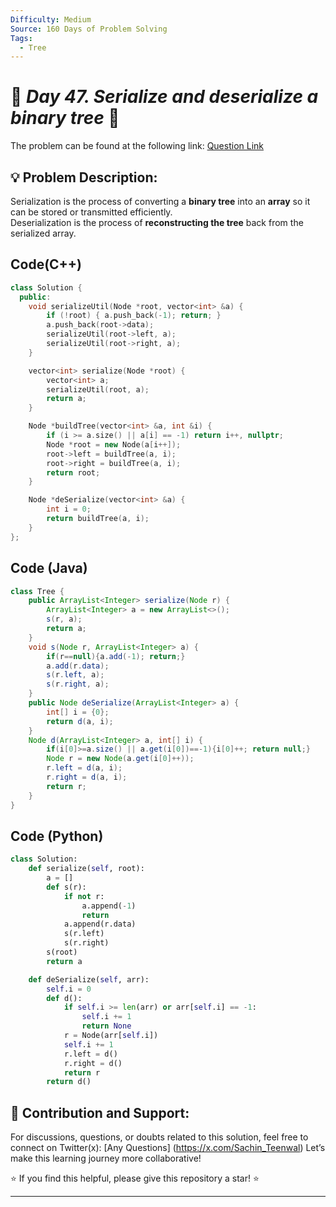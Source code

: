 ```yaml
---
Difficulty: Medium  
Source: 160 Days of Problem Solving  
Tags:
  - Tree
---
```


# 🚀 _Day 47. Serialize and deserialize a binary tree_ 🧠


The problem can be found at the following link: [Question Link](https://www.geeksforgeeks.org/batch/gfg-160-problems/track/tree-gfg-160/problem/serialize-and-deserialize-a-binary-tree)  

## 💡 **Problem Description:**

Serialization is the process of converting a **binary tree** into an **array** so it can be stored or transmitted efficiently.  
Deserialization is the process of **reconstructing the tree** back from the serialized array.  


## Code(C++)
```cpp
class Solution {
  public:
    void serializeUtil(Node *root, vector<int> &a) {
        if (!root) { a.push_back(-1); return; }
        a.push_back(root->data);
        serializeUtil(root->left, a);
        serializeUtil(root->right, a);
    }

    vector<int> serialize(Node *root) {
        vector<int> a;
        serializeUtil(root, a);
        return a;
    }

    Node *buildTree(vector<int> &a, int &i) {
        if (i >= a.size() || a[i] == -1) return i++, nullptr;
        Node *root = new Node(a[i++]);
        root->left = buildTree(a, i);
        root->right = buildTree(a, i);
        return root;
    }

    Node *deSerialize(vector<int> &a) {
        int i = 0;
        return buildTree(a, i);
    }
};
```

## Code (Java)

```java
class Tree {
    public ArrayList<Integer> serialize(Node r) {
        ArrayList<Integer> a = new ArrayList<>();
        s(r, a);
        return a;
    }
    void s(Node r, ArrayList<Integer> a) {
        if(r==null){a.add(-1); return;}
        a.add(r.data);
        s(r.left, a);
        s(r.right, a);
    }
    public Node deSerialize(ArrayList<Integer> a) {
        int[] i = {0};
        return d(a, i);
    }
    Node d(ArrayList<Integer> a, int[] i) {
        if(i[0]>=a.size() || a.get(i[0])==-1){i[0]++; return null;}
        Node r = new Node(a.get(i[0]++));
        r.left = d(a, i);
        r.right = d(a, i);
        return r;
    }
}
```

## Code (Python)

```python
class Solution:
    def serialize(self, root):
        a = []
        def s(r):
            if not r:
                a.append(-1)
                return
            a.append(r.data)
            s(r.left)
            s(r.right)
        s(root)
        return a

    def deSerialize(self, arr):
        self.i = 0
        def d():
            if self.i >= len(arr) or arr[self.i] == -1:
                self.i += 1
                return None
            r = Node(arr[self.i])
            self.i += 1
            r.left = d()
            r.right = d()
            return r
        return d()
```



## 🎯 **Contribution and Support:**

For discussions, questions, or doubts related to this solution, feel free to connect on Twitter(x): [Any Questions] (https://x.com/Sachin_Teenwal) Let’s make this learning journey more collaborative!

⭐ If you find this helpful, please give this repository a star! ⭐

---
